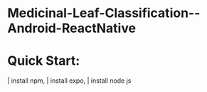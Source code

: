 # Medicinal-Leaf-Classification--Android-ReactNative

# Quick Start:
| install npm,
| install expo,
| install node js
  
